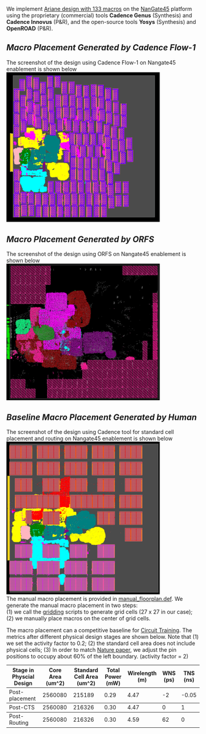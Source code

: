 We implement [Ariane design with 133 macros](../../../Testcases/ariane133) on the [NanGate45](../../../Enablements/NanGate45) platform using the proprietary (commercial) tools **Cadence Genus** (Synthesis) and **Cadence Innovus** (P&R), and the open-source tools **Yosys** (Synthesis) and **OpenROAD** (P&R). 


## *Macro Placement Generated by Cadence Flow-1*
The screenshot of the design using Cadence Flow-1 on Nangate45 enablement is shown below   
<img src="./screenshots/Ariane133_Innovus.png" alt="ariane133_cadence" width="400"/>  
  
## *Macro Placement Generated by ORFS*
The screenshot of the design using ORFS on Nangate45 enablement is shown below  
<img src="./screenshots/Ariane133_ORFS.png" alt="ariane136_orfs" width="400"/>

## *Baseline Macro Placement Generated by Human*
The screenshot of the design using Cadence tool for standard cell placement and routing on Nangate45 enablement is shown below   
<img src="./screenshots/manual_ariane133_Innovus.png" alt="ariane133_cadence" width="400"/>  
The manual macro placement is provided in [manual_floorplan.def](https://github.com/TILOS-AI-Institute/MacroPlacement/blob/main/Flows/NanGate45/ariane133/def/manual_floorplan.def).
We generate the manual macro placement in two steps:  
(1) we call the [gridding](https://github.com/TILOS-AI-Institute/MacroPlacement/tree/main/CodeElements/Gridding) scripts to generate grid cells (27 x 27 in our case); (2) we manually place macros on the center of grid cells.

The macro placement can a competitive baseline for [Circuit Training](https://github.com/google-research/circuit_training).
The metrics after different physical design stages are shown below. 
Note that (1) we set the activity factor to 0.2; (2) the standard cell area does not include physical cells; (3) In order to match [Nature paper](https://www.nature.com/articles/s41586-021-03544-w), we adjust the pin positions to occupy about 60% of the left boundary. 
(activity factor = 2)
<table class="tg">
<thead>
  <tr>
    <th class="tg-0lax">Stage in Physcial Design</th>
    <th class="tg-0lax">Core Area (um^2)</th>
    <th class="tg-0lax">Standard Cell Area (um^2)</th>
    <th class="tg-0lax">Total Power (mW)</th>
    <th class="tg-0lax">Wirelength (m)</th>
    <th class="tg-0lax">WNS (ps)</th>
    <th class="tg-0lax">TNS (ns)</th>
  </tr>
</thead>
<tbody>
  <tr>
    <td class="tg-0lax">Post-placement</td>
    <td class="tg-0lax">2560080</td>
    <td class="tg-0lax">215189</td>
    <td class="tg-0lax">0.29</td>
    <td class="tg-0lax">4.47</td>
    <td class="tg-0lax">-2</td>
    <td class="tg-0lax">-0.05</td>   
  </tr>
</tbody>
<tbody>
  <tr>
    <td class="tg-0lax">Post-CTS</td>
    <td class="tg-0lax">2560080</td>
    <td class="tg-0lax">216326</td>
    <td class="tg-0lax">0.30</td>
    <td class="tg-0lax">4.47</td>
    <td class="tg-0lax">0</td>
    <td class="tg-0lax">1</td>   
  </tr>
</tbody>
<tbody>
  <tr>
    <td class="tg-0lax">Post-Routing</td>
    <td class="tg-0lax">2560080</td>
    <td class="tg-0lax">216326</td>
    <td class="tg-0lax">0.30</td>
    <td class="tg-0lax">4.59</td>
    <td class="tg-0lax">62</td>
    <td class="tg-0lax">0</td>   
  </tr>
</tbody>
</table>

